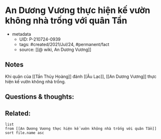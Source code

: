 # An Dương Vương thực hiện kế vườn không nhà trống với quân Tần

- metadata
	- UID: P-210724-0939
	- tags: #created/2021/Jul/24, #permanent/fact 
	- source: [[@ wiki, An Dương Vương]]

## Notes
Khi quân của [[Tần Thủy Hoàng]] đánh [[Âu Lạc]], [[An Dương Vương]] thực hiện kế vườn không nhà trống.

## Questions & thoughts:

## Related:
```dataview
list
from [[An Dương Vương thực hiện kế vườn không nhà trống với quân Tần]]
sort file.name asc
```

